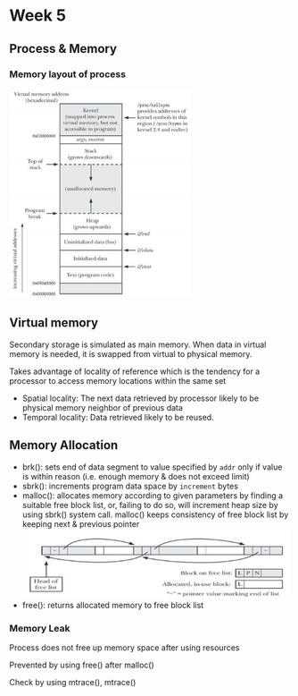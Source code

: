 # Week 5

## Process & Memory

### Memory layout of process

![Memory layout of process](Capture.PNG)

## Virtual memory
Secondary storage is simulated as main memory. When data in virtual memory is needed, it is swapped from virtual to physical memory.

Takes advantage of locality of reference which is the tendency for a processor to access memory locations within the same set
- Spatial locality: The next data retrieved by processor likely to be physical memory neighbor of previous data
- Temporal locality: Data retrieved likely to be reused.

## Memory Allocation
- brk(): sets end of data segment to value specified by `addr` only if value is within reason (i.e. enough memory & does not exceed limit)
- sbrk(): increments program data space by `increment` bytes
- malloc(): allocates memory according to given parameters by finding a suitable free block list, or, failing to do so, will increment heap size by using sbrk() system call. malloc() keeps consistency of free block list by keeping next & previous pointer
        ![malloc mechanism](caplure.PNG)
- free(): returns allocated memory to free block list

### Memory Leak
Process does not free up memory space after using resources

Prevented by using free() after malloc()

Check by using mtrace(), mtrace()
